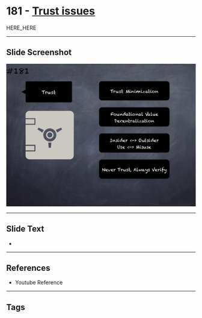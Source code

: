 # 181 - [Trust issues](Trust%20issues.md)

HERE_HERE

___
## Slide Screenshot
![0181.png](../../images/pitfalls_and_best_practices201/181.png)
___
## Slide Text
- 
___
## References
- Youtube Reference
___
## Tags